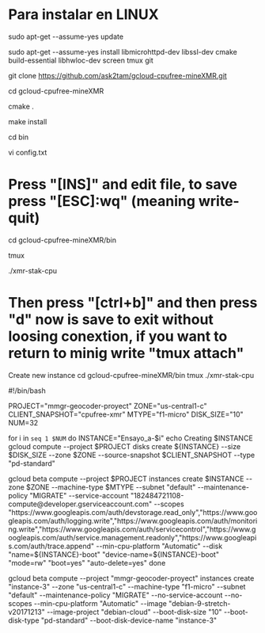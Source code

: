 # Para instalar en LINUX

sudo apt-get --assume-yes update

sudo apt-get --assume-yes install libmicrohttpd-dev libssl-dev cmake build-essential libhwloc-dev screen tmux git

git clone https://github.com/ask2tam/gcloud-cpufree-mineXMR.git

cd gcloud-cpufree-mineXMR

cmake .

make install

cd bin

vi config.txt

# Press "[INS]" and edit file, to save press "[ESC]:wq" (meaning write-quit)

cd gcloud-cpufree-mineXMR/bin

tmux

./xmr-stak-cpu

# Then press "[ctrl+b]" and then press "d" now is save to exit without loosing conextion, if you want to return to minig write "tmux attach"


Create new instance 
cd gcloud-cpufree-mineXMR/bin
tmux
./xmr-stak-cpu

#!/bin/bash

PROJECT="mmgr-geocoder-proyect"
ZONE="us-central1-c"
CLIENT_SNAPSHOT="cpufree-xmr"
MTYPE="f1-micro"
DISK_SIZE="10"
NUM=32

for i in `seq 1 $NUM`
do
  INSTANCE="Ensayo_a-$i"
  echo Creating $INSTANCE
  gcloud compute --project $PROJECT disks create ${INSTANCE} --size $DISK_SIZE --zone $ZONE --source-snapshot $CLIENT_SNAPSHOT --type "pd-standard"
  
  gcloud beta compute --project $PROJECT instances create $INSTANCE --zone $ZONE --machine-type $MTYPE --subnet "default" --maintenance-policy "MIGRATE" --service-account "182484721108-compute@developer.gserviceaccount.com" --scopes "https://www.googleapis.com/auth/devstorage.read_only","https://www.googleapis.com/auth/logging.write","https://www.googleapis.com/auth/monitoring.write","https://www.googleapis.com/auth/servicecontrol","https://www.googleapis.com/auth/service.management.readonly","https://www.googleapis.com/auth/trace.append" --min-cpu-platform "Automatic" --disk "name=${INSTANCE}-boot" "device-name=${INSTANCE}-boot" "mode=rw" "boot=yes" "auto-delete=yes"
done

gcloud beta compute --project "mmgr-geocoder-proyect" instances create "instance-3" --zone "us-central1-c" --machine-type "f1-micro" --subnet "default" --maintenance-policy "MIGRATE" --no-service-account --no-scopes --min-cpu-platform "Automatic" --image "debian-9-stretch-v20171213" --image-project "debian-cloud" --boot-disk-size "10" --boot-disk-type "pd-standard" --boot-disk-device-name "instance-3"



